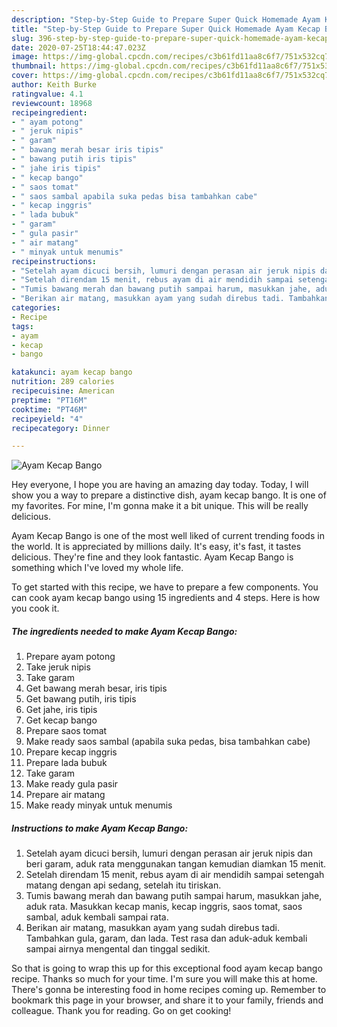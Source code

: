 ```yaml
---
description: "Step-by-Step Guide to Prepare Super Quick Homemade Ayam Kecap Bango"
title: "Step-by-Step Guide to Prepare Super Quick Homemade Ayam Kecap Bango"
slug: 396-step-by-step-guide-to-prepare-super-quick-homemade-ayam-kecap-bango
date: 2020-07-25T18:44:47.023Z
image: https://img-global.cpcdn.com/recipes/c3b61fd11aa8c6f7/751x532cq70/ayam-kecap-bango-foto-resep-utama.jpg
thumbnail: https://img-global.cpcdn.com/recipes/c3b61fd11aa8c6f7/751x532cq70/ayam-kecap-bango-foto-resep-utama.jpg
cover: https://img-global.cpcdn.com/recipes/c3b61fd11aa8c6f7/751x532cq70/ayam-kecap-bango-foto-resep-utama.jpg
author: Keith Burke
ratingvalue: 4.1
reviewcount: 18968
recipeingredient:
- " ayam potong"
- " jeruk nipis"
- " garam"
- " bawang merah besar iris tipis"
- " bawang putih iris tipis"
- " jahe iris tipis"
- " kecap bango"
- " saos tomat"
- " saos sambal apabila suka pedas bisa tambahkan cabe"
- " kecap inggris"
- " lada bubuk"
- " garam"
- " gula pasir"
- " air matang"
- " minyak untuk menumis"
recipeinstructions:
- "Setelah ayam dicuci bersih, lumuri dengan perasan air jeruk nipis dan beri garam, aduk rata menggunakan tangan kemudian diamkan 15 menit."
- "Setelah direndam 15 menit, rebus ayam di air mendidih sampai setengah matang dengan api sedang, setelah itu tiriskan."
- "Tumis bawang merah dan bawang putih sampai harum, masukkan jahe, aduk rata. Masukkan kecap manis, kecap inggris, saos tomat, saos sambal, aduk kembali sampai rata."
- "Berikan air matang, masukkan ayam yang sudah direbus tadi. Tambahkan gula, garam, dan lada. Test rasa dan aduk-aduk kembali sampai airnya mengental dan tinggal sedikit."
categories:
- Recipe
tags:
- ayam
- kecap
- bango

katakunci: ayam kecap bango 
nutrition: 289 calories
recipecuisine: American
preptime: "PT16M"
cooktime: "PT46M"
recipeyield: "4"
recipecategory: Dinner

---
```



![Ayam Kecap Bango](https://img-global.cpcdn.com/recipes/c3b61fd11aa8c6f7/751x532cq70/ayam-kecap-bango-foto-resep-utama.jpg)

Hey everyone, I hope you are having an amazing day today. Today, I will show you a way to prepare a distinctive dish, ayam kecap bango. It is one of my favorites. For mine, I'm gonna make it a bit unique. This will be really delicious.



Ayam Kecap Bango is one of the most well liked of current trending foods in the world. It is appreciated by millions daily. It's easy, it's fast, it tastes delicious. They're fine and they look fantastic. Ayam Kecap Bango is something which I've loved my whole life.


To get started with this recipe, we have to prepare a few components. You can cook ayam kecap bango using 15 ingredients and 4 steps. Here is how you cook it.

<!--inarticleads1-->

##### The ingredients needed to make Ayam Kecap Bango:

1. Prepare  ayam potong
1. Take  jeruk nipis
1. Take  garam
1. Get  bawang merah besar, iris tipis
1. Get  bawang putih, iris tipis
1. Get  jahe, iris tipis
1. Get  kecap bango
1. Prepare  saos tomat
1. Make ready  saos sambal (apabila suka pedas, bisa tambahkan cabe)
1. Prepare  kecap inggris
1. Prepare  lada bubuk
1. Take  garam
1. Make ready  gula pasir
1. Prepare  air matang
1. Make ready  minyak untuk menumis




<!--inarticleads2-->

##### Instructions to make Ayam Kecap Bango:

1. Setelah ayam dicuci bersih, lumuri dengan perasan air jeruk nipis dan beri garam, aduk rata menggunakan tangan kemudian diamkan 15 menit.
1. Setelah direndam 15 menit, rebus ayam di air mendidih sampai setengah matang dengan api sedang, setelah itu tiriskan.
1. Tumis bawang merah dan bawang putih sampai harum, masukkan jahe, aduk rata. Masukkan kecap manis, kecap inggris, saos tomat, saos sambal, aduk kembali sampai rata.
1. Berikan air matang, masukkan ayam yang sudah direbus tadi. Tambahkan gula, garam, dan lada. Test rasa dan aduk-aduk kembali sampai airnya mengental dan tinggal sedikit.




So that is going to wrap this up for this exceptional food ayam kecap bango recipe. Thanks so much for your time. I'm sure you will make this at home. There's gonna be interesting food in home recipes coming up. Remember to bookmark this page in your browser, and share it to your family, friends and colleague. Thank you for reading. Go on get cooking!
